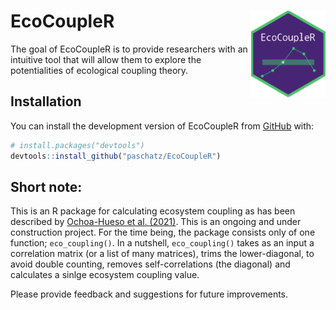 
<!-- README.md is generated from README.Rmd. Please edit that file -->

# EcoCoupleR <a><img src="man/ecocoupler_logo.png" align="right" height="138" /></a>

<!-- badges: start -->
<!-- badges: end -->

The goal of EcoCoupleR is to provide researchers with an intuitive tool
that will allow them to explore the potentialities of ecological
coupling theory.

## Installation

You can install the development version of EcoCoupleR from
[GitHub](https://github.com/) with:

``` r
# install.packages("devtools")
devtools::install_github("paschatz/EcoCoupleR")
```

## Short note:

This is an R package for calculating ecosystem coupling as has been
described by [Ochoa-Hueso et
al. (2021)](https://www.sciencedirect.com/science/article/pii/S2590332221003535?via%3Dihub).
This is an ongoing and under construction project. For the time being,
the package consists only of one function; `eco_coupling()`. In a
nutshell, `eco_coupling()` takes as an input a correlation matrix (or a
list of many matrices), trims the lower-diagonal, to avoid double
counting, removes self-correlations (the diagonal) and calculates a
sinlge ecosystem coupling value.

Please provide feedback and suggestions for future improvements.
